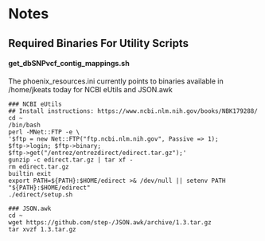 # Notes

## Required Binaries For Utility Scripts

#### get_dbSNPvcf_contig_mappings.sh
The phoenix_resources.ini currently points to binaries available in /home/jkeats today for NCBI eUtils and JSON.awk

```
### NCBI eUtils
## Install instructions: https://www.ncbi.nlm.nih.gov/books/NBK179288/
cd ~
/bin/bash
perl -MNet::FTP -e \
'$ftp = new Net::FTP("ftp.ncbi.nlm.nih.gov", Passive => 1);
$ftp->login; $ftp->binary;
$ftp->get("/entrez/entrezdirect/edirect.tar.gz");'
gunzip -c edirect.tar.gz | tar xf -
rm edirect.tar.gz
builtin exit
export PATH=${PATH}:$HOME/edirect >& /dev/null || setenv PATH "${PATH}:$HOME/edirect"
./edirect/setup.sh

### JSON.awk
cd ~
wget https://github.com/step-/JSON.awk/archive/1.3.tar.gz
tar xvzf 1.3.tar.gz
```